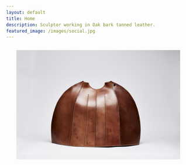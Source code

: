 ```yaml
---
layout: default
title: Home
description: Sculptor working in Oak bark tanned leather.
featured_image: /images/social.jpg
---
```


<div style="margin: 2em">
  <img src="/images/homepage2.jpg">
</div>
